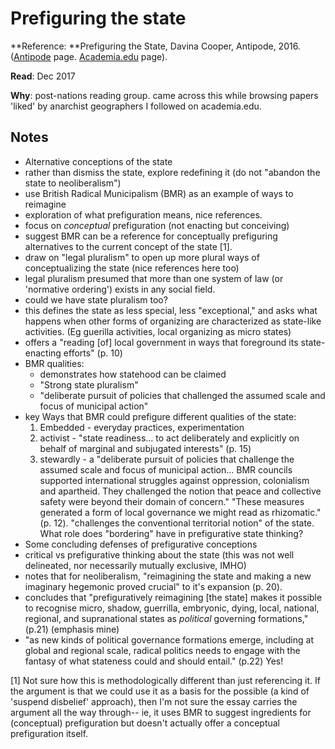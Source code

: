 # Prefiguring the state

**Reference: **Prefiguring the State, Davina Cooper, Antipode, 2016. ([Antipode](http://onlinelibrary.wiley.com/doi/10.1111/anti.12277/abstract) page. [Academia.edu](https://www.academia.edu/29589089/Prefiguring_the_state) page). 

**Read**: Dec 2017

**Why**: post-nations reading group. came across this while browsing papers 'liked' by anarchist geographers I followed on academia.edu. 

## Notes

* Alternative conceptions of the state 
* rather than dismiss the state, explore redefining it (do not "abandon the state to neoliberalism")
* use British Radical Municipalism (BMR) as an example of ways to reimagine
* exploration of what prefiguration means, nice references. 
* focus on _conceptual_ prefiguration (not enacting but conceiving)
* suggest BMR can be a reference for conceptually prefiguring alternatives to the current concept of the state [1]. 
* draw on "legal pluralism" to open up more plural ways of conceptualizing the state (nice references here too)
* legal pluralism presumed that more than one system of law (or 'normative ordering') exists in any social field. 
* could we have state pluralism too?
* this defines the state as less special, less "exceptional," and asks what happens when other forms of organizing are characterized as state-like activities. (Eg guerilla activities, local organizing as micro states)
* offers a "reading [of] local government in ways that foreground its state-enacting efforts" (p. 10)
* BMR qualities:
    * demonstrates how statehood can be claimed 
    * "Strong state pluralism"
    * "deliberate pursuit of policies that challenged the assumed scale and focus of municipal action"
* key Ways that BMR could prefigure different qualities of the state:
    1. Embedded - everyday practices, experimentation
    2. activist - "state readiness... to act deliberately and explicitly on behalf of marginal and subjugated interests" (p. 15)
    3. stewardly - a "deliberate pursuit of policies that challenge the assumed scale and focus of municipal action... BMR councils supported international struggles against oppression, colonialism and apartheid. They challenged the notion that peace and collective safety were beyond their domain of concern." "These measures generated a form of local governance we might read as rhizomatic." (p. 12).  "challenges the conventional territorial notion" of the state. What role does "bordering" have in prefigurative state thinking?
* Some concluding defenses of prefigurative conceptions
* critical vs prefigurative thinking about the state (this was not well delineated, nor necessarily mutually exclusive, IMHO) 
* notes that for neoliberalism, "reimagining the state and making a new imaginary hegemonic proved crucial" to it's expansion (p. 20). 
* concludes that "prefiguratively reimagining [the state] makes it possible to recognise micro, shadow, guerrilla, embryonic, dying, local, national, regional, and supranational states as *political* governing formations," (p.21) (emphasis mine)
* "as new kinds of political governance formations emerge, including at global and regional scale, radical politics needs to engage with the fantasy of what stateness could and should entail." (p.22) Yes!


[1] Not sure how this is methodologically different than just referencing it. If the argument is that we could use it as a basis for the possible (a kind of 'suspend disbelief' approach), then I'm not sure the essay carries the argument all the way through-- ie, it uses BMR to suggest ingredients for (conceptual) prefiguration but doesn't actually offer a conceptual prefiguration itself. 


